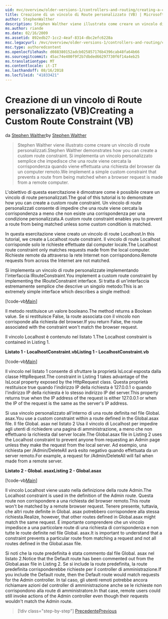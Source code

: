 ```yaml
---
uid: mvc/overview/older-versions-1/controllers-and-routing/creating-a-custom-route-constraint-vb
title: Creazione di un vincolo di Route personalizzato (VB) | Microsoft Docs
author: StephenWalther
description: Stephen Walther viene illustrato come creare un vincolo di route personalizzati. Abbiamo implementato una semplice personalizzato vincolo che impedisce a una route corrispondente w...
ms.author: riande
ms.date: 02/16/2009
ms.assetid: 892edb27-1cc2-4eaf-8314-dbc2efc6228a
msc.legacyurl: /mvc/overview/older-versions-1/controllers-and-routing/creating-a-custom-route-constraint-vb
msc.type: authoredcontent
ms.openlocfilehash: d088380152adcb025857176b4396cab48fa64b66
ms.sourcegitcommit: 45ac74e400f9f2b7dbded66297730f6f14a4eb25
ms.translationtype: MT
ms.contentlocale: it-IT
ms.lasthandoff: 08/16/2018
ms.locfileid: "41833421"
---
```

<a name="creating-a-custom-route-constraint-vb"></a><span data-ttu-id="40ef0-104">Creazione di un vincolo di Route personalizzato (VB)</span><span class="sxs-lookup"><span data-stu-id="40ef0-104">Creating a Custom Route Constraint (VB)</span></span>
====================
<span data-ttu-id="40ef0-105">da [Stephen Walther](https://github.com/StephenWalther)</span><span class="sxs-lookup"><span data-stu-id="40ef0-105">by [Stephen Walther](https://github.com/StephenWalther)</span></span>

> <span data-ttu-id="40ef0-106">Stephen Walther viene illustrato come creare un vincolo di route personalizzati.</span><span class="sxs-lookup"><span data-stu-id="40ef0-106">Stephen Walther demonstrates how you can create a custom route constraint.</span></span> <span data-ttu-id="40ef0-107">Si implementa un vincolo personalizzato semplice che impedisce che una route viene cercata la corrispondenza quando viene effettuata una richiesta del browser da un computer remoto.</span><span class="sxs-lookup"><span data-stu-id="40ef0-107">We implement a simple custom constraint that prevents a route from being matched when a browser request is made from a remote computer.</span></span>


<span data-ttu-id="40ef0-108">L'obiettivo di questa esercitazione è dimostrare come è possibile creare un vincolo di route personalizzati.</span><span class="sxs-lookup"><span data-stu-id="40ef0-108">The goal of this tutorial is to demonstrate how you can create a custom route constraint.</span></span> <span data-ttu-id="40ef0-109">Un vincolo di route personalizzati consente di impedire che una route viene cercata la corrispondenza a meno che non esiste una corrispondenza per una condizione personalizzata.</span><span class="sxs-lookup"><span data-stu-id="40ef0-109">A custom route constraint enables you to prevent a route from being matched unless some custom condition is matched.</span></span>

<span data-ttu-id="40ef0-110">In questa esercitazione viene creato un vincolo di route Localhost.</span><span class="sxs-lookup"><span data-stu-id="40ef0-110">In this tutorial, we create a Localhost route constraint.</span></span> <span data-ttu-id="40ef0-111">Il vincolo di route Localhost corrisponde solo le richieste effettuate dal computer locale.</span><span class="sxs-lookup"><span data-stu-id="40ef0-111">The Localhost route constraint only matches requests made from the local computer.</span></span> <span data-ttu-id="40ef0-112">Richieste remote da attraverso la rete Internet non corrispondono.</span><span class="sxs-lookup"><span data-stu-id="40ef0-112">Remote requests from across the Internet are not matched.</span></span>

<span data-ttu-id="40ef0-113">Si implementa un vincolo di route personalizzate implementando l'interfaccia IRouteConstraint.</span><span class="sxs-lookup"><span data-stu-id="40ef0-113">You implement a custom route constraint by implementing the IRouteConstraint interface.</span></span> <span data-ttu-id="40ef0-114">Si tratta di un'interfaccia estremamente semplice che descrive un singolo metodo:</span><span class="sxs-lookup"><span data-stu-id="40ef0-114">This is an extremely simple interface which describes a single method:</span></span>

[!code-vb[Main](creating-a-custom-route-constraint-vb/samples/sample1.vb)]

<span data-ttu-id="40ef0-115">Il metodo restituisce un valore booleano.</span><span class="sxs-lookup"><span data-stu-id="40ef0-115">The method returns a Boolean value.</span></span> <span data-ttu-id="40ef0-116">Se si restituisce False, la route associata con il vincolo non corrisponde alla richiesta del browser.</span><span class="sxs-lookup"><span data-stu-id="40ef0-116">If you return False, the route associated with the constraint won't match the browser request.</span></span>

<span data-ttu-id="40ef0-117">Il vincolo Localhost è contenuto nel listato 1.</span><span class="sxs-lookup"><span data-stu-id="40ef0-117">The Localhost constraint is contained in Listing 1.</span></span>

<span data-ttu-id="40ef0-118">**Listato 1 - LocalhostConstraint.vb**</span><span class="sxs-lookup"><span data-stu-id="40ef0-118">**Listing 1 - LocalhostConstraint.vb**</span></span>

[!code-vb[Main](creating-a-custom-route-constraint-vb/samples/sample2.vb)]

<span data-ttu-id="40ef0-119">Il vincolo nel listato 1 consente di sfruttare la proprietà IsLocal esposta dalla classe HttpRequest.</span><span class="sxs-lookup"><span data-stu-id="40ef0-119">The constraint in Listing 1 takes advantage of the IsLocal property exposed by the HttpRequest class.</span></span> <span data-ttu-id="40ef0-120">Questa proprietà restituisce true quando l'indirizzo IP della richiesta è 127.0.0.1 o quando l'indirizzo IP della richiesta è lo stesso indirizzo IP del server.</span><span class="sxs-lookup"><span data-stu-id="40ef0-120">This property returns true when the IP address of the request is either 127.0.0.1 or when the IP of the request is the same as the server's IP address.</span></span>

<span data-ttu-id="40ef0-121">Si usa vincolo personalizzato all'interno di una route definita nel file Global. asax.</span><span class="sxs-lookup"><span data-stu-id="40ef0-121">You use a custom constraint within a route defined in the Global.asax file.</span></span> <span data-ttu-id="40ef0-122">Il file Global. asax nel listato 2 Usa il vincolo di Localhost per impedire agli utenti di richiedere una pagina di amministrazione, a meno che non effettuano la richiesta dal server locale.</span><span class="sxs-lookup"><span data-stu-id="40ef0-122">The Global.asax file in Listing 2 uses the Localhost constraint to prevent anyone from requesting an Admin page unless they make the request from the local server.</span></span> <span data-ttu-id="40ef0-123">Ad esempio, una richiesta per /Admin/DeleteAll avrà esito negativo quando effettuata da un server remoto.</span><span class="sxs-lookup"><span data-stu-id="40ef0-123">For example, a request for /Admin/DeleteAll will fail when made from a remote server.</span></span>

<span data-ttu-id="40ef0-124">**Listato 2 - Global. asax**</span><span class="sxs-lookup"><span data-stu-id="40ef0-124">**Listing 2 - Global.asax**</span></span>

[!code-vb[Main](creating-a-custom-route-constraint-vb/samples/sample3.vb)]

<span data-ttu-id="40ef0-125">Il vincolo Localhost viene usato nella definizione della route Admin.</span><span class="sxs-lookup"><span data-stu-id="40ef0-125">The Localhost constraint is used in the definition of the Admin route.</span></span> <span data-ttu-id="40ef0-126">Questa route non corrispondere a una richiesta del browser remoto.</span><span class="sxs-lookup"><span data-stu-id="40ef0-126">This route won't be matched by a remote browser request.</span></span> <span data-ttu-id="40ef0-127">Tenere presente, tuttavia, che altri route definite in Global. asax potrebbero corrispondere alla stessa richiesta.</span><span class="sxs-lookup"><span data-stu-id="40ef0-127">Realize, however, that other routes defined in Global.asax might match the same request.</span></span> <span data-ttu-id="40ef0-128">È importante comprendere che un vincolo impedisce a una particolare route di una richiesta di corrispondenza e non tutte le route definite nel file Global. asax.</span><span class="sxs-lookup"><span data-stu-id="40ef0-128">It is important to understand that a constraint prevents a particular route from matching a request and not all routes defined in the Global.asax file.</span></span>

<span data-ttu-id="40ef0-129">Si noti che la route predefinita è stata commento dal file Global. asax nel listato 2.</span><span class="sxs-lookup"><span data-stu-id="40ef0-129">Notice that the Default route has been commented out from the Global.asax file in Listing 2.</span></span> <span data-ttu-id="40ef0-130">Se si include la route predefinita, la route predefinita corrisponderebbe richieste per il controller di amministrazione.</span><span class="sxs-lookup"><span data-stu-id="40ef0-130">If you include the Default route, then the Default route would match requests for the Admin controller.</span></span> <span data-ttu-id="40ef0-131">In tal caso, gli utenti remoti potrebbe ancora richiamare azioni del controller di amministrazione anche se le richieste non corrispondono alla route di amministratore.</span><span class="sxs-lookup"><span data-stu-id="40ef0-131">In that case, remote users could still invoke actions of the Admin controller even though their requests wouldn't match the Admin route.</span></span>

> [!div class="step-by-step"]
> [<span data-ttu-id="40ef0-132">Precedente</span><span class="sxs-lookup"><span data-stu-id="40ef0-132">Previous</span></span>](creating-a-route-constraint-vb.md)
